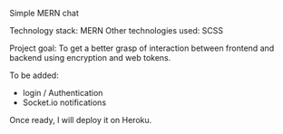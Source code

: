 Simple MERN chat

Technology stack: MERN
Other technologies used: SCSS

Project goal:
To get a better grasp of interaction between frontend and backend using encryption and web tokens.

To be added: 
* login / Authentication
* Socket.io notifications

Once ready, I will deploy it on Heroku.

